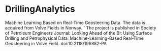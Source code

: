 # DrillingAnalytics
Machine Learning Based on Real-Time Geosteering Data. The data is acquired from Volve Fields in Norway. '
The project is published in  Society of Petroleum Engineers Journal: Looking Ahead of the Bit Using Surface Drilling and Petrophysical Data: Machine-Learning-Based Real-Time Geosteering in Volve Field. doi:10.2118/199882-PA
